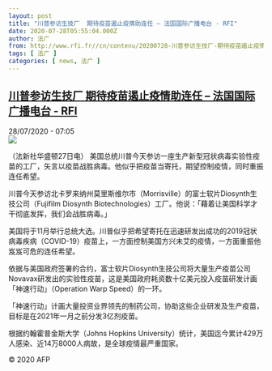 ```yaml
---
layout: post
title: "川普参访生技厂  期待疫苗遏止疫情助连任 – 法国国际广播电台 - RFI"
date: 2020-07-28T05:55:04.000Z
author: 法广
from: http://www.rfi.fr//cn/contenu/20200728-川普参访生技厂-期待疫苗遏止疫情助连任
tags: [ 法广 ]
categories: [ news, 法广 ]
---
```

<!--1595915704000-->
[川普参访生技厂  期待疫苗遏止疫情助连任 – 法国国际广播电台 - RFI](http://www.rfi.fr//cn/contenu/20200728-%E5%B7%9D%E6%99%AE%E5%8F%82%E8%AE%BF%E7%94%9F%E6%8A%80%E5%8E%82-%E6%9C%9F%E5%BE%85%E7%96%AB%E8%8B%97%E9%81%8F%E6%AD%A2%E7%96%AB%E6%83%85%E5%8A%A9%E8%BF%9E%E4%BB%BB)
------

<div>
<div>28/07/2020 - 07:05</div><img src="https://s.rfi.fr/media/display/db611962-d094-11ea-ade6-005056bf87d6/w:310/p:16x9/int0003b.200728130502.jpg"><div class="t-content__body u-clearfix"><div class="m-interstitial"></div><p>（法新社华盛顿27日电）    美国总统川普今天参访一座生产新型冠状病毒实验性疫苗的工厂，矢言以疫苗战胜病毒。他似乎把疫苗当寄托，期望控制疫情，同时重振连任希望。</p><p>    川普今天参访北卡罗来纳州莫里斯维尔市（Morrisville）的富士软片Diosynth生技公司（Fujifilm Diosynth Biotechnologies）工厂。他说：「藉着让美国科学才干彻底发挥，我们会战胜病毒。」</p><p>    美国将于11月举行总统大选。川普似乎把希望寄托在迅速研发出成功的2019冠状病毒疾病（COVID-19）疫苗上，一方面控制美国方兴未艾的疫情，一方面重振他岌岌可危的连任希望。</p><p>    依据与美国政府签署的合约，富士软片Diosynth生技公司将大量生产疫苗公司Novavax研发出的实验性疫苗，这是美国政府耗资数十亿美元投入疫苗研发计画「神速行动」（Operation Warp Speed）的一环。</p><p>    「神速行动」计画大量投资业界领先的制药公司，协助这些企业研发及生产疫苗，目标是在2021年一月之前分发3亿剂疫苗。</p><p>    根据约翰霍普金斯大学（Johns Hopkins University）统计，美国迄今累计429万人感染、近14万8000人病故，是全球疫情最严重国家。</p><p class="t-copyright">© 2020 AFP</p>        </div>
</div>
